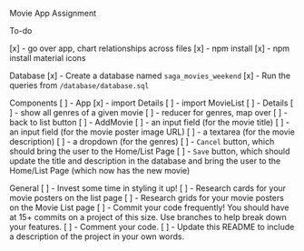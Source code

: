 Movie App Assignment

To-do

[x] - go over app, chart relationships across files
[x] - npm install
[x] - npm install material icons

Database
[x] - Create a database named `saga_movies_weekend`
[x] - Run the queries from `/database/database.sql` 


Components
[ ] - App
    [x] - import Details
    [ ] - import MovieList
[ ] - Details
    [ ] - show all genres of a given movie
        [ ] - reducer for genres, map over
    [ ] - back to list button
[ ] - AddMovie
    [ ] - an input field (for the movie title)
    [ ] - an input field (for the movie poster image URL)
    [ ] - a textarea (for the movie description)
    [ ] - a dropdown (for the genres)
    [ ] - `Cancel` button, which should bring the user to the Home/List Page
    [ ] - `Save` button, which should update the title and description in the database and bring the user to the Home/List Page 
          (which now has the new movie)


General
    [ ] - Invest some time in styling it up!
    [ ] - Research cards for your movie posters on the list page
    [ ] - Research grids for your movie posters on the Movie List page
    [ ] - Commit your code frequently! You should have at 15+ commits on a project of this size. Use branches to help break down your features.
    [ ] - Comment your code.
    [ ] - Update this README to include a description of the project in your own words.
